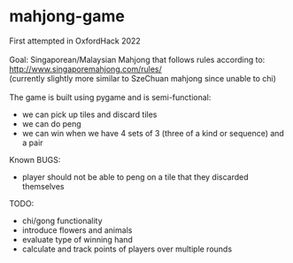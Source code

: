 # mahjong-game
First attempted in OxfordHack 2022\
\
Goal:
Singaporean/Malaysian Mahjong that follows rules according to: http://www.singaporemahjong.com/rules/ \
(currently slightly more similar to SzeChuan mahjong since unable to chi)\
\
The game is built using pygame and is semi-functional:
- we can pick up tiles and discard tiles
- we can do peng
- we can win when we have 4 sets of 3 (three of a kind or sequence) and a pair

[//]: # (Hello)
Known BUGS:
- player should not be able to peng on a tile that they discarded themselves

[//]: # (Hello)
TODO:
- chi/gong functionality
- introduce flowers and animals
- evaluate type of winning hand
- calculate and track points of players over multiple rounds
